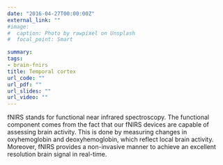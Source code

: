 ```yaml
---
date: "2016-04-27T00:00:00Z"
external_link: ""
#image:
#  caption: Photo by rawpixel on Unsplash
#  focal_point: Smart

summary: 
tags:
- brain-fnirs
title: Temporal cortex
url_code: ""
url_pdf: ""
url_slides: ""
url_video: ""
---
```


fNIRS stands for functional near infrared spectroscopy. The functional component comes from the fact that our fNIRS devices are capable of assessing brain activity. This is done by measuring changes in oxyhemoglobin and deoxyhemoglobin, which reflect local brain activity. Moreover, fNIRS provides a non-invasive manner to achieve an excellent resolution brain signal in real-time.